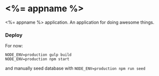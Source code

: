 # <%= appname %>

<%= appname %> application. An application for doing awesome things.

### Deploy

For now:

```
NODE_ENV=production gulp build
NODE_ENV=production npm start
```
and manually seed database with `NODE_ENV=production npm run seed`
